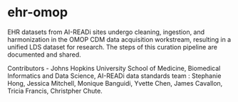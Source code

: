 # ehr-omop

EHR datasets from AI-READi sites undergo cleaning, ingestion, and harmonization in the OMOP CDM data acquisition workstream, resulting in a unified LDS dataset for research. The steps of this curation pipeline are documented and shared.

Contributors -  Johns Hopkins University School of Medicine, Biomedical Informatics and Data Science, AI-READi data standards team : Stephanie Hong, Jessica Mitchell, Monique Banguidi, Yvette Chen, James Cavallon, Tricia Francis, Christpher Chute. 
